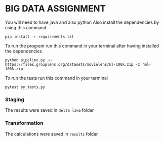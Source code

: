 # BIG DATA ASSIGNMENT

You will need to have java and also python
Also install the dependencies by using this command
~~~
pip install -r requirements.txt
~~~
To run the program run this command in your terminal after having installed the dependencies

~~~
python pipeline.py -u https://files.grouplens.org/datasets/movielens/ml-100k.zip -z 'ml-100k.zip'
~~~

To run the tests run this command in your terminal

~~~
pytest py_tests.py
~~~


### Staging

The results were saved in `delta lake` folder


### Transformation

The calculations were saved in `results` folder 